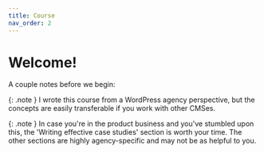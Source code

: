 ```yaml
---
title: Course
nav_order: 2
---
```


# Welcome!

A couple notes before we begin:

{: .note }
  I wrote this course from a WordPress agency perspective, but the concepts are easily transferable if you work with other CMSes. 

{: .note }
In case you're in the product business and you've stumbled upon this, the 'Writing effective case studies' section is worth your time. The other sections are highly agency-specific and may not be as helpful to you.